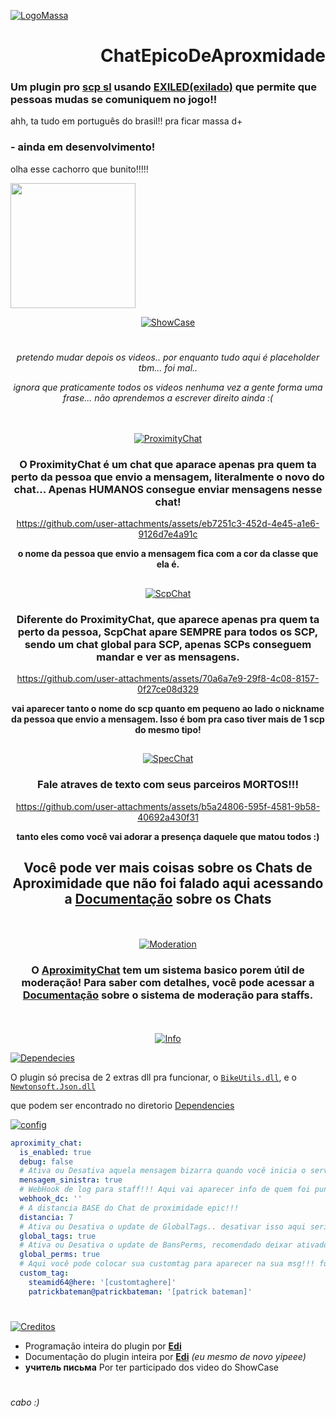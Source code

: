 [![LogoMassa](https://i.imgur.com/QvPOBaX.png)](https://i.imgur.com/atVwIpj.jpeg)

<h1 align="right">ChatEpicoDeAproxmidade</h1>
<h3>Um plugin pro <a href="https://store.steampowered.com/app/700330/SCP_Secret_Laboratory">scp sl</a> usando <a href="https://github.com/Exiled-Team/EXILED">EXILED(exilado)</a> que permite que pessoas mudas se comuniquem no jogo!!</h3>

ahh, ta tudo em português do brasil!! pra ficar massa d+

### **- ainda em desenvolvimento!**

olha esse cachorro que bunito!!!!!
<div align="left">
  <img height="200" src="https://media.tenor.com/D29_A107n2cAAAAi/dog-gyrating.gif"  />
</div>

<div align="center">

[![ShowCase](https://github.com/user-attachments/assets/1c704da6-108e-4886-8730-6654f2dd8439)](https://github.com/Edi369/ChatEpicoDeAproxmidade/blob/main/Documentations/ProxChat.md)
#

*pretendo mudar depois os videos.. por enquanto tudo aqui é placeholder tbm... foi mal..*

*ignora que praticamente todos os videos nenhuma vez a gente forma uma frase... não aprendemos a escrever direito ainda :(*

ㅤ

[![ProximityChat](https://github.com/user-attachments/assets/9b9c4065-ccd3-40f3-a7b1-643694907bde)](https://i.imgur.com/atVwIpj.jpeg)
### O ProximityChat é um chat que aparace apenas pra quem ta perto da pessoa que envio a mensagem, literalmente o novo do chat... Apenas HUMANOS consegue enviar mensagens nesse chat!

https://github.com/user-attachments/assets/eb7251c3-452d-4e45-a1e6-9126d7e4a91c

**o nome da pessoa que envio a mensagem fica com a cor da classe que ela é.**

##

[![ScpChat](https://github.com/user-attachments/assets/b34f6408-e8de-4f00-88e0-02dd23d40ebe)](https://i.imgur.com/atVwIpj.jpeg)
### Diferente do ProximityChat, que aparece apenas pra quem ta perto da pessoa, ScpChat apare SEMPRE para todos os SCP, sendo um chat global para SCP, apenas SCPs conseguem mandar e ver as mensagens.

https://github.com/user-attachments/assets/70a6a7e9-29f8-4c08-8157-0f27ce08d329

**vai aparecer tanto o nome do scp quanto em pequeno ao lado o nickname da pessoa que envio a mensagem. Isso é bom pra caso tiver mais de 1 scp do mesmo tipo!**

##

[![SpecChat](https://github.com/user-attachments/assets/4ca4a962-4b8f-4519-8dd8-d1abf3810cff)](https://i.imgur.com/atVwIpj.jpeg)
### Fale atraves de texto com seus parceiros MORTOS!!!

https://github.com/user-attachments/assets/b5a24806-595f-4581-9b58-40692a430f31

**tanto eles como você vai adorar a presença daquele que matou todos :)**

## Você pode ver mais coisas sobre os Chats de Aproximidade que não foi falado aqui acessando a [Documentação](https://github.com/Edi369/ChatEpicoDeAproxmidade/blob/main/Documentations/ProxChat.md) sobre os Chats

</div>

<div div align="center">

ㅤ

[![Moderation](https://github.com/user-attachments/assets/095f92dc-0eb9-4dc1-b09a-635a20e608f7)](https://github.com/Edi369/ChatEpicoDeAproxmidade/blob/main/Documentations/ProxChatMute.md)

### O [AproximityChat](https://github.com/Edi369/ChatEpicoDeAproxmidade/blob/main/AproximityChat.cs) tem um sistema basico porem útil de moderação! Para saber com detalhes, você pode acessar a [Documentação](https://github.com/Edi369/ChatEpicoDeAproxmidade/blob/main/Documentations/ProxChatMute.md) sobre o sistema de moderação para staffs.

ㅤ

[![Info](https://github.com/user-attachments/assets/ca89420e-425f-4481-a2a8-6f80ce9c7df3)](https://i.imgur.com/atVwIpj.jpeg)

</div>

[![Dependecies](https://github.com/user-attachments/assets/5dc872f5-f125-4477-885e-29d846a2dc09)](https://github.com/Edi369/ChatEpicoDeAproxmidade/tree/main/Dependencies)

O plugin só precisa de 2 extras dll pra funcionar, o [``BikeUtils.dll``](https://github.com/Edi369/ChatEpicoDeAproxmidade/blob/main/Dependencies/BikeUtils.dll), e o [``Newtonsoft.Json.dll``](https://github.com/Edi369/ChatEpicoDeAproxmidade/blob/main/Dependencies/Newtonsoft.Json.dll)

que podem ser encontrado no diretorio [Dependencies](https://github.com/Edi369/ChatEpicoDeAproxmidade/tree/main/Dependencies)

[![config](https://github.com/user-attachments/assets/3ae321a0-41b5-4e00-b8fc-5e6f5c5823df)](https://github.com/Edi369/ChatEpicoDeAproxmidade/blob/main/Config.cs)

```yaml
aproximity_chat:
  is_enabled: true
  debug: false
  # Ativa ou Desativa aquela mensagem bizarra quando você inicia o servidor, tipo do Exiled
  mensagem_sinistra: true
  # WebHook de log para staff!!! Aqui vai aparecer info de quem foi punido, aviso de msg suspeita etc
  webhook_dc: ''
  # A distancia BASE do Chat de proximidade epic!!!
  distancia: 7
  # Ativa ou Desativa o update de GlobalTags.. desativar isso aqui seria bem paia ó
  global_tags: true
  # Ativa ou Desativa o update de BansPerms, recomendado deixar ativado
  global_perms: true
  # Aqui você pode colocar sua customtag para aparecer na sua msg!!! funciona praticamente igual vc defenir um cargo no config do scp sl
  custom_tag:
    steamid64@here: '[customtaghere]'
    patrickbateman@patrickbateman: '[patrick bateman]'
```

#

[![Creditos](https://github.com/user-attachments/assets/a9ceef10-2814-4d46-9cc1-8259ef13e5c1)](https://i.imgur.com/atVwIpj.jpeg)

- Programação inteira do plugin por [**Edi**](https://github.com/Edi369)
- Documentação do plugin inteira por [**Edi**](https://github.com/Edi369) *(eu mesmo de novo yipeee)*
- **учитель письма** Por ter participado dos video do ShowCase
#
*cabo :)*
